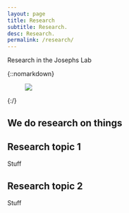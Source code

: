 ```yaml
---
layout: page
title: Research
subtitle: Research.
desc: Research.
permalink: /research/
---
```


<div class="pretty-links">

<div class="lead lead-about">Research in the Josephs Lab
</div>

{::nomarkdown} 
<figure class="site-profile">
    <img src="{{ site.baseurl }}/assets/img/profile.png">
</figure>
{:/}

We do research on things
---

## Research topic 1

Stuff

## Research topic 2

Stuff
</div>


